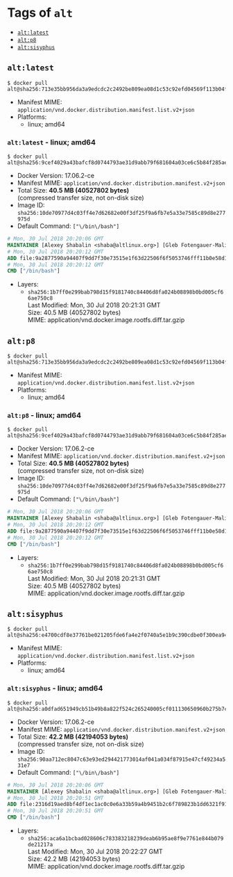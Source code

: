 <!-- THIS FILE IS GENERATED VIA './update-remote.sh' -->

# Tags of `alt`

-	[`alt:latest`](#altlatest)
-	[`alt:p8`](#altp8)
-	[`alt:sisyphus`](#altsisyphus)

## `alt:latest`

```console
$ docker pull alt@sha256:713e35bb956da3a9edcdc2c2492be809ea08d1c53c92efd04569f113b04fb11b
```

-	Manifest MIME: `application/vnd.docker.distribution.manifest.list.v2+json`
-	Platforms:
	-	linux; amd64

### `alt:latest` - linux; amd64

```console
$ docker pull alt@sha256:9cef4029a43bafcf8d0744793ae31d9abb79f681604a03ce6c5b84f285ae18ec
```

-	Docker Version: 17.06.2-ce
-	Manifest MIME: `application/vnd.docker.distribution.manifest.v2+json`
-	Total Size: **40.5 MB (40527802 bytes)**  
	(compressed transfer size, not on-disk size)
-	Image ID: `sha256:10de70977d4c03ff4e7d62682e00f3df25f9a6fb7e5a33e7585c89d8e277975d`
-	Default Command: `["\/bin\/bash"]`

```dockerfile
# Mon, 30 Jul 2018 20:20:06 GMT
MAINTAINER [Alexey Shabalin <shaba@altlinux.org>] [Gleb Fotengauer-Malinovskiy <glebfm@altlinux.org>]
# Mon, 30 Jul 2018 20:20:12 GMT
ADD file:9a2877590a94407f9dd7f30e73515e1f63d22506f6f5053746fff11b0e58d1aa in / 
# Mon, 30 Jul 2018 20:20:12 GMT
CMD ["/bin/bash"]
```

-	Layers:
	-	`sha256:1b7ff0e299bab798d15f9181740c84406d8fa024b08898b0bd005cf66ae750c8`  
		Last Modified: Mon, 30 Jul 2018 20:21:31 GMT  
		Size: 40.5 MB (40527802 bytes)  
		MIME: application/vnd.docker.image.rootfs.diff.tar.gzip

## `alt:p8`

```console
$ docker pull alt@sha256:713e35bb956da3a9edcdc2c2492be809ea08d1c53c92efd04569f113b04fb11b
```

-	Manifest MIME: `application/vnd.docker.distribution.manifest.list.v2+json`
-	Platforms:
	-	linux; amd64

### `alt:p8` - linux; amd64

```console
$ docker pull alt@sha256:9cef4029a43bafcf8d0744793ae31d9abb79f681604a03ce6c5b84f285ae18ec
```

-	Docker Version: 17.06.2-ce
-	Manifest MIME: `application/vnd.docker.distribution.manifest.v2+json`
-	Total Size: **40.5 MB (40527802 bytes)**  
	(compressed transfer size, not on-disk size)
-	Image ID: `sha256:10de70977d4c03ff4e7d62682e00f3df25f9a6fb7e5a33e7585c89d8e277975d`
-	Default Command: `["\/bin\/bash"]`

```dockerfile
# Mon, 30 Jul 2018 20:20:06 GMT
MAINTAINER [Alexey Shabalin <shaba@altlinux.org>] [Gleb Fotengauer-Malinovskiy <glebfm@altlinux.org>]
# Mon, 30 Jul 2018 20:20:12 GMT
ADD file:9a2877590a94407f9dd7f30e73515e1f63d22506f6f5053746fff11b0e58d1aa in / 
# Mon, 30 Jul 2018 20:20:12 GMT
CMD ["/bin/bash"]
```

-	Layers:
	-	`sha256:1b7ff0e299bab798d15f9181740c84406d8fa024b08898b0bd005cf66ae750c8`  
		Last Modified: Mon, 30 Jul 2018 20:21:31 GMT  
		Size: 40.5 MB (40527802 bytes)  
		MIME: application/vnd.docker.image.rootfs.diff.tar.gzip

## `alt:sisyphus`

```console
$ docker pull alt@sha256:e4700cdf8e37761be021205fde6fa4e2f0740a5e1b9c390cdbe0f300ea94a731
```

-	Manifest MIME: `application/vnd.docker.distribution.manifest.list.v2+json`
-	Platforms:
	-	linux; amd64

### `alt:sisyphus` - linux; amd64

```console
$ docker pull alt@sha256:a0dfad651949cb51b49b8a822f524c265240005cf011130650960b275b7cd66c
```

-	Docker Version: 17.06.2-ce
-	Manifest MIME: `application/vnd.docker.distribution.manifest.v2+json`
-	Total Size: **42.2 MB (42194053 bytes)**  
	(compressed transfer size, not on-disk size)
-	Image ID: `sha256:90aa712ec8047c63e93ed294421773014af041a034f87915e47cf49234a531e7`
-	Default Command: `["\/bin\/bash"]`

```dockerfile
# Mon, 30 Jul 2018 20:20:06 GMT
MAINTAINER [Alexey Shabalin <shaba@altlinux.org>] [Gleb Fotengauer-Malinovskiy <glebfm@altlinux.org>]
# Mon, 30 Jul 2018 20:20:51 GMT
ADD file:2316d19aed8bf4df1ec1ac0c0e6a33b59a4b9451b2c6f789823b1dd6321f9176 in / 
# Mon, 30 Jul 2018 20:20:51 GMT
CMD ["/bin/bash"]
```

-	Layers:
	-	`sha256:aca6a1bcbad028606c783383218239deab6b95ae8f9e7761e844b079de21217a`  
		Last Modified: Mon, 30 Jul 2018 20:22:27 GMT  
		Size: 42.2 MB (42194053 bytes)  
		MIME: application/vnd.docker.image.rootfs.diff.tar.gzip
